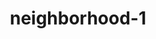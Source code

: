 ---
title: neighborhood-1
country: undefined
state: undefined
city: undefined
neighborhood: 
coordinates: undefined
plusCode:
leaders:
photoUrl: undefined
videoUrl:
socialUrl: undefined
messagingUrl:
eventUrl:
---